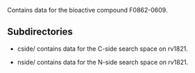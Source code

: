 Contains data for the bioactive compound F0862-0609.

## Subdirectories

- cside/ contains data for the C-side search space on rv1821.

- nside/ contains data for the N-side search space on rv1821.


